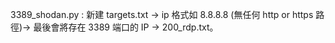 3389_shodan.py :
新建 targets.txt -> ip 格式如 8.8.8.8 (無任何 http or https 路徑)-> 最後會將存在 3389 端口的 IP -> 200_rdp.txt。
